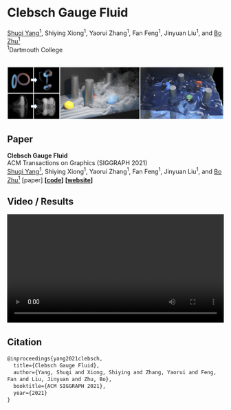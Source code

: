 
# Clebsch Gauge Fluid

[Shuqi Yang<sup>1</sup>](https://y-sq.github.io/), Shiying Xiong<sup>1</sup>, Yaorui Zhang<sup>1</sup>, Fan Feng<sup>1</sup>, Jinyuan Liu<sup>1</sup>, and [Bo Zhu<sup>1</sup>](https://www.cs.dartmouth.edu/~bozhu/)  
<sup>1</sup>Dartmouth College

<br>

<img src="res/overview.png"/>

## Paper 
**Clebsch Gauge Fluid**  
ACM Transactions on Graphics (SIGGRAPH 2021)  
[Shuqi Yang<sup>1</sup>](https://y-sq.github.io/), Shiying Xiong<sup>1</sup>, Yaorui Zhang<sup>1</sup>, Fan Feng<sup>1</sup>, Jinyuan Liu<sup>1</sup>, and [Bo Zhu<sup>1</sup>](https://www.cs.dartmouth.edu/~bozhu/) 
[paper] **[<a href="res/code.zip" download="code.zip">code</a>]**  **[[website](https://y-sq.github.io/proj/clebsch_gauge_fluid/)]**

## Video / Results
<video src="res/video.mp4" controls="controls" width="100%">Video</video>

## Citation
```
@inproceedings{yang2021clebsch,
  title={Clebsch Gauge Fluid},
  author={Yang, Shuqi and Xiong, Shiying and Zhang, Yaorui and Feng, Fan and Liu, Jinyuan and Zhu, Bo},
  booktitle={ACM SIGGRAPH 2021},
  year={2021}
}
```
